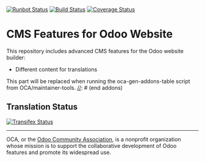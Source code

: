 [![Runbot Status](https://runbot.odoo-community.org/runbot/badge/flat/225/9.0.svg)](https://runbot.odoo-community.org/runbot/repo/github-com-oca-website-cms-225)
[![Build Status](https://travis-ci.org/OCA/website-cms.svg?branch=9.0)](https://travis-ci.org/OCA/website-cms)
[![Coverage Status](https://coveralls.io/repos/OCA/website-cms/badge.svg?branch=9.0&service=github)](https://coveralls.io/github/OCA/website-cms?branch=9.0)

CMS Features for Odoo Website
=============================

This repository includes advanced CMS features for the Odoo website builder:

* Different content for translations

[//]: # (addons)
This part will be replaced when running the oca-gen-addons-table script from OCA/maintainer-tools.
[//]: # (end addons)

Translation Status
------------------
[![Transifex Status](https://www.transifex.com/projects/p/OCA-website-cms-9-0/chart/image_png)](https://www.transifex.com/projects/p/${ORG_NAME}-website-cms-website-cms)

----

OCA, or the [Odoo Community Association](http://odoo-community.org/), is a nonprofit organization whose
mission is to support the collaborative development of Odoo features and
promote its widespread use.
